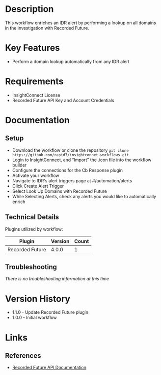 # Description

This workflow enriches an IDR alert by performing a lookup on all domains in the investigation with Recorded Future.

# Key Features

* Perform a domain lookup automatically from any IDR alert

# Requirements

* InsightConnect License
* Recorded Future API Key and Account Credentials

# Documentation

## Setup

* Download the workflow or clone the repository `git clone https://github.com/rapid7/insightconnet-workflows.git`
* Login to InsightConnect, and “Import” the .icon file into the workflow builder
* Configure the connections for the Cb Response plugin
* Activate your workflow
* Navigate to IDR's alert triggers page at #/automation/alerts
* Click Create Alert Trigger
* Select Look Up Domains with Recorded Future
* While Selecting Alerts, check any alerts you would like to automatically enrich

## Technical Details

Plugins utilized by workflow:

|Plugin|Version|Count|
|----|----|--------|
|Recorded Future|4.0.0|1|

## Troubleshooting

_There is no troubleshooting information at this time_

# Version History

* 1.1.0 - Update Recorded Future plugin
* 1.0.0 - Initial workflow

# Links

## References

* [Recorded Future API Documentation](https://support.recordedfuture.com/hc/en-us/categories/115000803507-Raw-API)